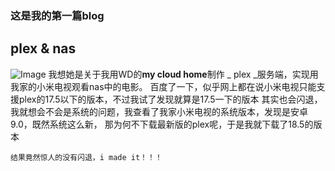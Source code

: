 ### 这是我的第一篇blog
## plex & nas
![Image](https://github.com/codestevenli/codestevenli.github.io/picture/plex.png)
我想她是关于我用WD的**my cloud home**制作 _ plex _服务端，实现用我家的小米电视观看nas中的电影。
百度了一下，似乎网上都在说小米电视只能支援plex的17.5以下的版本，不过我试了发现就算是17.5一下的版本
其实也会闪退，我就想会不会是系统的问题，我查看了我家小米电视的系统版本，发现是安卓9.0，既然系统这么新，
那为何不下载最新版的plex呢，于是我就下载了18.5的版本
```
结果竟然惊人的没有闪退，i made it！！！
```



